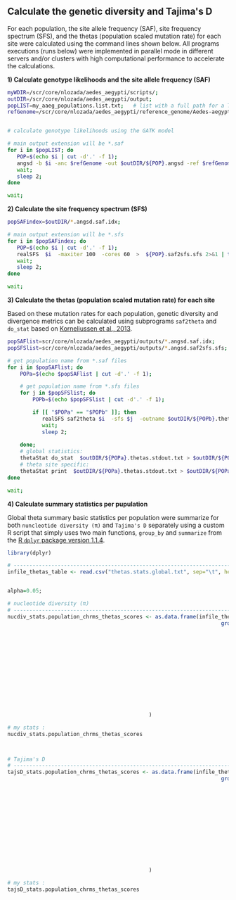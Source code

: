 
## Calculate the genetic diversity and Tajima's D

For each population, the site allele frequency (SAF), site frequency spectrum (SFS), and the thetas (population scaled mutation rate) for each site were calculated using the command lines shown below. All programs executions (runs below) were implemented in parallel mode in different servers and/or clusters with high computational performance to accelerate the calculations.

**1) Calculate genotype likelihoods and the site allele frequency (SAF)** 

```bash
myWDIR=/scr/core/nlozada/aedes_aegypti/scripts/;
outDIR=/scr/core/nlozada/aedes_aegypti/output;
popLIST=my_aaeg_populations.list.txt;   # list with a full path for a TXT file containing the WGS BAM alignments of each inidividual in a population 
refGenome=/scr/core/nlozada/aedes_aegypti/reference_genome/Aedes-aegypti-LVP_AGWG_CHROMOSOMES.AaegL5_2.fasta;   # reference genome (in fasta format) 


# calculate genotype likelihoods using the GATK model

# main output extension will be *.saf
for i in $popLIST; do
   POP=$(echo $i | cut -d'.' -f 1);  
   angsd -b $i -anc $refGenome -out $outDIR/${POP}.angsd -ref $refGenome -minMapQ 10 -minQ 10 -minInd 1 -doSaf 1 -GL 2 -nThreads 8;
   wait;
   sleep 2;
done

wait;
```

**2) Calculate the site frequency spectrum (SFS)**

```bash
popSAFindex=$outDIR/*.angsd.saf.idx;

# main output extension will be *.sfs
for i in $popSAFindex; do
   POP=$(echo $i | cut -d'.' -f 1);
   realSFS  $i  -maxiter 100  -cores 60  >  ${POP}.saf2sfs.sfs 2>&1 | tee ${POP}.saf2sfs.stderr.log;
   wait;
   sleep 2;
done

wait;
```
  
**3) Calculate the thetas (population scaled mutation rate) for each site**

Based on these mutation rates for each population, genetic diversity and divergence metrics can be calculated using subprograms `saf2theta` and `do_stat` based on [Korneliussen et al., 2013](https://doi.org/10.1186/1471-2105-14-289).


```bash
popSAFlist=scr/core/nlozada/aedes_aegypti/outputs/*.angsd.saf.idx;
popSFSlist=scr/core/nlozada/aedes_aegypti/outputs/*.angsd.saf2sfs.sfs;

# get population name from *.saf files
for i in $popSAFlist; do
    POPa=$(echo $popSAFlist | cut -d'.' -f 1);

    # get population name from *.sfs files
    for j in $popSFSlist; do
        POPb=$(echo $popSFSlist | cut -d'.' -f 1);

        if [[ "$POPa" == "$POPb" ]]; then
           realSFS saf2theta $i  -sfs $j  -outname $outDIR/${POPb}.thetas.stdout.txt 2>>  $outDIR/${POPb}.thetas.stderr.log;
           wait;
           sleep 2;
        
    done;
    # global statistics:
    thetaStat do_stat  $outDIR/${POPa}.thetas.stdout.txt > $outDIR/${POPa}.thetas.global_stats.stdout.txt 2>>  $outDIR/${POPa}.thetas.global_stats.stderr.log;
    # theta site specific:
    thetaStat print  $outDIR/${POPa}.thetas.stdout.txt > $outDIR/${POPa}.thetas.persite_stats.stdout.txt 2>>  $outDIR/${POPa}.thetas.persite_stats.stderr.log;
done

wait;
```

**4) Calculate summary statistics per pupulation**

Global theta summary basic statistics per population were summarize for both `nuncleotide diversity (π)` and `Tajima's D` separately using a custom R script that simply uses two main functions, `group_by` and `summarize` from the [R `dplyr` package version 1.1.4](https://dplyr.tidyverse.org).

```R
library(dplyr)

# -------------------------------------------------------------------------------------------------
infile_thetas_table <- read.csv("thetas.stats.global.txt", sep="\t", headers=TRUE);


alpha=0.05;

# nucleotide diversity (π)
# -------------------------------------------------------------------------------------------------
nucdiv_stats.population_chrms_thetas_scores <- as.data.frame(infile_thetas_table %>% 
                                                                    group_by(POPULATION) %>% 
                                                                               summarise(df = length(NUC_DIVERSITY)-1,
                                                                                         min  = min(NUC_DIVERSITY),
                                                                                         max  = max(NUC_DIVERSITY),
                                                                                         mean = mean(NUC_DIVERSITY),
                                                                                         sd   = sd(NUC_DIVERSITY),
                                                                                         se   = sd(NUC_DIVERSITY)/sqrt(length(NUC_DIVERSITY)),
                                                                                         q1   = quantile(NUC_DIVERSITY, 0.25),
                                                                                         q3   = quantile(NUC_DIVERSITY, 0.75),
                                                                                         t.score = qt(p=alpha/2, df=df,lower.tail=F),
                                                                                         margin.error = t.score * se,
                                                                                         ci.lower = mean - margin.error,
                                                                                         ci.upper = mean + margin.error
                                                                                ) 
                                             )

# my stats :
nucdiv_stats.population_chrms_thetas_scores



# Tajima's D
# -------------------------------------------------------------------------------------------------
tajsD_stats.population_chrms_thetas_scores <- as.data.frame(infile_thetas_table %>% 
                                                                    group_by(POPULATION) %>% 
                                                                               summarise(df = length(TAJIMASD)-1,
                                                                                         min  = min(TAJIMASD),
                                                                                         max  = max(TAJIMASD),
                                                                                         mean = mean(TAJIMASD),
                                                                                         sd   = sd(TAJIMASD),
                                                                                         se   = sd(TAJIMASD)/sqrt(length(TAJIMASD)),
                                                                                         q1   = quantile(TAJIMASD, 0.25),
                                                                                         q3   = quantile(TAJIMASD, 0.75),
                                                                                         t.score = qt(p=alpha/2, df=df,lower.tail=F),
                                                                                         margin.error = t.score * se,
                                                                                         ci.lower = mean - margin.error,
                                                                                         ci.upper = mean + margin.error
                                                                                ) 
                                             )

# my stats :
tajsD_stats.population_chrms_thetas_scores

```
